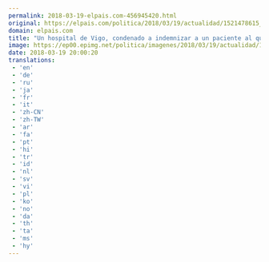 ```yaml
---
permalink: 2018-03-19-elpais.com-456945420.html
original: https://elpais.com/politica/2018/03/19/actualidad/1521478615_274418.html#?ref=rss&format=simple&link=link
domain: elpais.com
title: "Un hospital de Vigo, condenado a indemnizar a un paciente al que le dijeron por error ser portador del VIH"
image: https://ep00.epimg.net/politica/imagenes/2018/03/19/actualidad/1521478615_274418_1521479710_rrss_normal.jpg
date: 2018-03-19 20:00:20
translations: 
 - 'en'
 - 'de'
 - 'ru'
 - 'ja'
 - 'fr'
 - 'it'
 - 'zh-CN'
 - 'zh-TW'
 - 'ar'
 - 'fa'
 - 'pt'
 - 'hi'
 - 'tr'
 - 'id'
 - 'nl'
 - 'sv'
 - 'vi'
 - 'pl'
 - 'ko'
 - 'no'
 - 'da'
 - 'th'
 - 'ta'
 - 'ms'
 - 'hy'
---
```


